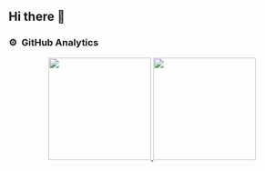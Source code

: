 ## Hi there 👋

### ⚙️ &nbsp;GitHub Analytics

<p align="center">
  <a href="https://github.com/Kure2323">
    <img height="180em" src="https://github-readme-stats.vercel.app/api?username=Kure2323&theme=jolly&show_icons=true"/>
  </a>
  <a href="https://github.com/Kure2323">
    <img height="180em" src="https://github-readme-stats-eight-theta.vercel.app/api/top-langs/?username=Kure2323&layout=compact&langs_count=8&theme=jolly"/>
  </a>
</p>

<!--
**Kure2323/Kure2323** is a ✨ _special_ ✨ repository because its `README.md` (this file) appears on your GitHub profile.

Here are some ideas to get you started:

- 🔭 I’m currently working on ...
- 🌱 I’m currently learning ...
- 👯 I’m looking to collaborate on ...
- 🤔 I’m looking for help with ...
- 💬 Ask me about ...
- 📫 How to reach me: ...
- 😄 Pronouns: ...
- ⚡ Fun fact: ...
-->
